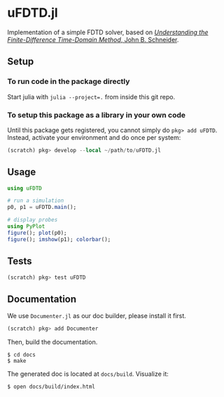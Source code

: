 # uFDTD.jl
Implementation of a simple FDTD solver, based on [*Understanding the Finite-Difference Time-Domain Method*, John B. Schneider](https://www.eecs.wsu.edu/~schneidj/ufdtd/).

## Setup

### To run code in the package directly

Start julia with `julia --project=.` from inside this git repo.

### To setup this package as a library in your own code

Until this package gets registered, you cannot simply do `pkg> add uFDTD`. Instead, activate your environment and do once per system:
```julia
(scratch) pkg> develop --local ~/path/to/uFDTD.jl
```

## Usage

```julia
using uFDTD

# run a simulation
p0, p1 = uFDTD.main();

# display probes
using PyPlot
figure(); plot(p0);
figure(); imshow(p1); colorbar();
```

## Tests

```julia
(scratch) pkg> test uFDTD
```

## Documentation

We use `Documenter.jl` as our doc builder, please install it first.

```julia
(scratch) pkg> add Documenter
```

Then, build the documentation.

```shell
$ cd docs
$ make
```

The generated doc is located at `docs/build`. Visualize it:
```shell
$ open docs/build/index.html
```
